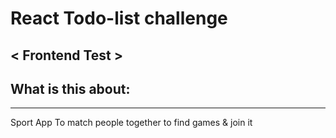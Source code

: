 # React Todo-list challenge

## < Frontend Test >

## What is this about:

---

Sport App To match people together to find games & join it
